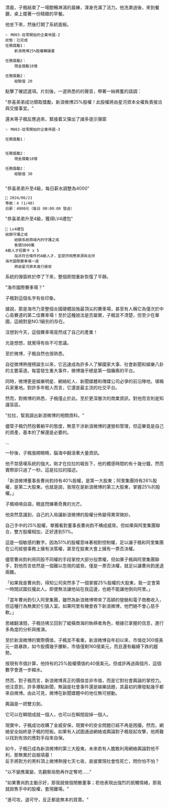 清晨，子楓結束了一場酣暢淋漓的晨練，渾身充滿了活力。他洗漱過後，來到餐廳，桌上擺著一份精緻的早餐。

他坐下來，然後打開了系統面板。

```
✨ M003-從零開始的企業帝國-2
狀態：已完成
任務獎勵1：	
    新浪微博25%股權轉讓書

任務獎勵2：	
    現金獎勵10億

任務獎勵2：	
    經驗值 20
```

點擊了確認選項。片刻後，一道熟悉的的聲音，帶著一絲興奮的語調：

"恭喜弟弟成功領取獎勵，新浪微博25%股權！此股權將由星河資本全權負責接洽與交接事宜。"

還未等子楓反應過來，緊接着又彈出了諸多提示彈窗

```
✨ M003-從零開始的企業帝國-3
    
任務獎勵1：	
    

任務獎勵2：	
    現金獎勵10億

任務獎勵2：	
    經驗值 30	
    
```

"恭喜弟弟升至4級，每日薪水調整為4000"

```
📰 2024/06/21
等級：4 (1/40)
日薪：4000元（每日 00:00:00 發送）
```

"恭喜弟弟升至4級，獲得LV4禮包"

```
🎁 Lv4禮包
結鎖守護之戒
	結鎖系統商城內的守護之戒
    售價5000萬
A級人才招募卡 x 5		
	指派符合條件的A級人才，並提供相應資源與支持
海市國際賽車場一座		
	將由星河資本進行接收
```

系統的彈窗終於停了下來，整個房間重新恢復了平靜。

"海市國際賽車場？"  

子楓對這個名字有些印象。  

據說，那是海市乃至整個炎國硬體設施最頂尖的賽車場，甚至有人稱它為僅次於中心島賽道的第二佳賽車場！至於這種說法是否屬實，子楓並不清楚，但至少在華國，這絕對是NO.1級別的存在。  

沒想到今天，這個賽車場竟然成了自己的產業！  

光是想想，就覺得有些不可思議。  

至於微博，子楓自然也很熟悉。  

自從微博熱搜榜誕生以來，它迅速成為許多人了解國家大事、社會新聞和娛樂八卦的主要渠道。每當發生重大事件，微博幾乎總是第一個癱瘓的平台。  

同時，微博更是娛樂明星、網絡紅人、新聞媒體和傳媒公司必爭的前沿陣地，堪稱兵家重地。對許多年輕人而言，它還是最主流的社交平台。  

然而，對微博的熟悉，子楓僅止於此。至於更深層次的商業資訊，對他而言則是知識盲區。  

"拉拉，幫我調出新浪微博的相關資料。"  

儘管子楓仍然抱著躺平的態度，無意干涉新浪微博的運營和管理，但這畢竟是自己的資產，基本的了解還是必要的。  

...

一秒後，子楓張開眼睛，腦海中翻滾著大量資訊。  

他不禁感嘆系統的強大。剛才在拉拉的報告下，他的體感時間約有十幾分鐘，然而實際卻只過了一秒。這是拉拉的描述。  

「新浪微博董事長曹尚鈞持有40%股權，是第一大股東；阿里集團持有26%股權，是第二大股東。也就是說，我現在是新浪微博的第三大股東，掌握25%的股權。」  

子楓喃喃自語，眼底閃爍著奇異的光芒。  

他突然意識到，自己的入局讓新浪微博的股權分佈變得異常微妙。  

自己手中的25%股權，單獨看對董事長曹尚鈞不構成威脅。但如果與阿里集團聯合，雙方股權相加，正好達到51%。  

這是一個敏感的數字。因為51%的股權意味著相對控制權，足以讓子楓和阿里集團在公司經營事務上擁有決策權，甚至在股東大會上擁有一票否決權。  

儘管曹尚鈞利用同股不同權的手段掌控大部分投票權，但如果子楓與阿里集團聯手，對他而言依然是一個難以忽視的威脅。僅是一票否決權，就足以讓曹尚鈞進退兩難。  

「如果我是曹尚鈞，得知公司突然多了一個掌握25%股權的大股東，我一定會第一時間試圖拉攏此人。即便無法讓他站在我這邊，也絕不能讓他倒向阿里。」  

「當年曹尚鈞引入阿里集團，雖然為新浪微博帶來了高額的營銷和電子商務收入，但這種行為無異於引狼入室。如果阿里有機會吞下新浪微博，他們絕不會心慈手軟。」  

思緒翻湧間，子楓彷彿又回到了縱橫商海的執棋者角色，根據已掌握的信息，進行多角度的分析與推演。  

至於新浪微博的實際價值，子楓並不看重。新浪微博自年初以來，市值從300億美元一路暴跌，如今股價幾乎腰斬，市值僅剩160億美元，而且還有繼續下跌的趨勢。  

按現有市值計算，他持有的25%股權價值約40億美元。但或許再過兩個月，這個數字會進一步縮水。  

然而，對子楓而言，新浪微博真正的價值並非市值，而是它對社會輿論的掌控力。他注意到，許多爆點新聞，無論是社會事件還是娛樂話題，其最初的爆發點幾乎都來自微博。由此可見，微博在新聞媒體中的地位無可撼動。  

輿論是一把雙刃劍。  

它可以在瞬間成就一個人，也可以在瞬間毀掉一個人。  


現實中，子楓成功收購了金威安保，現實中的安全問題已經不再是困擾。然而，網絡安全始終是子楓的短板。如果有人試圖通過網絡或輿論對子楓發起攻擊，他將難以找到有效的應對手段來自保。  

如今，子楓已成為新浪微博的第三大股東。未來若有人膽敢利用網絡輿論對他不利，那無異於自掘墳墓！  
反手將對方的黑料頂上微博熱搜七天七夜，直接實現社會性死亡，問你怕不怕？  

"以不變應萬變，先觀察局勢再作定奪吧……"  

"如果曹尚鈞主動示好，那我就做個閒散董事；若他表現出強烈的抵觸情緒，那我就拋售手中的股權，套現離場。"  

"進可攻，退可守，反正都是無本的買賣。"  
